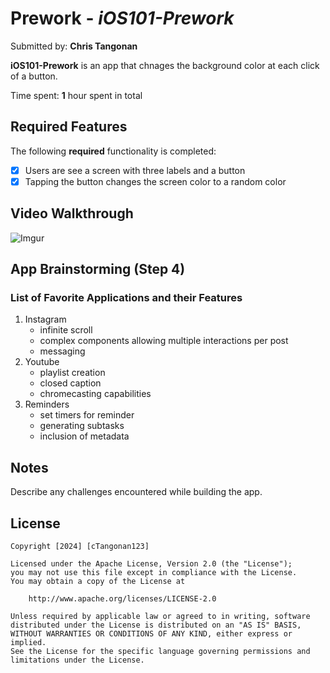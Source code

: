 # Prework - *iOS101-Prework*

Submitted by: **Chris Tangonan**

**iOS101-Prework** is an app that chnages the background color at each click of a button.

Time spent: **1** hour spent in total

## Required Features

The following **required** functionality is completed:

- [x] Users are see a screen with three labels and a button
- [x] Tapping the button changes the screen color to a random color
 
## Video Walkthrough
![Imgur](https://i.imgur.com/3vg1AKU.gifv)


## App Brainstorming (Step 4)
### List of Favorite Applications and their Features
1. Instagram
    - infinite scroll
    - complex components allowing multiple interactions per post
    - messaging
2. Youtube
    - playlist creation
    - closed caption
    - chromecasting capabilities
3. Reminders
    - set timers for reminder
    - generating subtasks
    - inclusion of metadata

## Notes

Describe any challenges encountered while building the app.

## License

    Copyright [2024] [cTangonan123]

    Licensed under the Apache License, Version 2.0 (the "License");
    you may not use this file except in compliance with the License.
    You may obtain a copy of the License at

        http://www.apache.org/licenses/LICENSE-2.0

    Unless required by applicable law or agreed to in writing, software
    distributed under the License is distributed on an "AS IS" BASIS,
    WITHOUT WARRANTIES OR CONDITIONS OF ANY KIND, either express or implied.
    See the License for the specific language governing permissions and
    limitations under the License.
